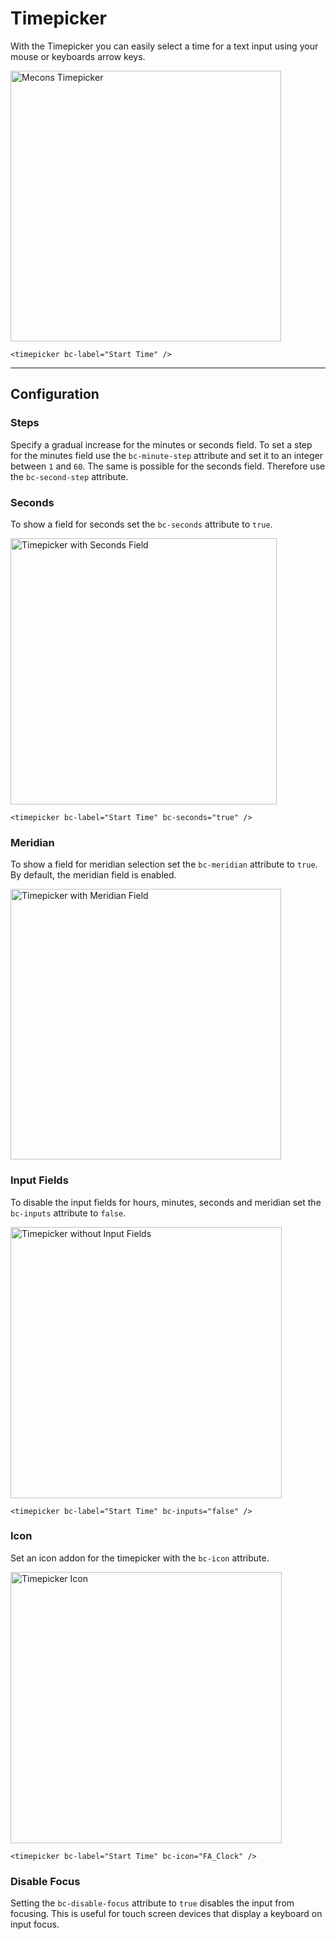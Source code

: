 # Timepicker

With the Timepicker you can easily select a time for a text input using your mouse or keyboards arrow keys.

<img src="/images/timepicker_01.png" width="433" alt="Mecons Timepicker">

```markup
<timepicker bc-label="Start Time" />
```

---

## Configuration

### Steps

Specify a gradual increase for the minutes or seconds field. To set a step for the minutes field use the `bc-minute-step` attribute and set it to an integer between `1` and `60`. The same is possible for the seconds field. Therefore use the `bc-second-step` attribute.

### Seconds

To show a field for seconds set the `bc-seconds` attribute to `true`.

<img src="/images/timepicker_02.png" width="426" alt="Timepicker with Seconds Field">

```markup
<timepicker bc-label="Start Time" bc-seconds="true" />
```

### Meridian

To show a field for meridian selection set the `bc-meridian` attribute to `true`. By default, the meridian field is enabled.

<img src="/images/timepicker_03.png" width="433" alt="Timepicker with Meridian Field">

### Input Fields

To disable the input fields for hours, minutes, seconds and meridian set the `bc-inputs` attribute to `false`.

<img src="/images/timepicker_04.png" width="434" alt="Timepicker without Input Fields">

```markup
<timepicker bc-label="Start Time" bc-inputs="false" />
```

### Icon

Set an icon addon for the timepicker with the `bc-icon` attribute.

<img src="/images/timepicker_05.png" width="434" alt="Timepicker Icon">

```markup
<timepicker bc-label="Start Time" bc-icon="FA_Clock" />
```

### Disable Focus

Setting the `bc-disable-focus` attribute to `true` disables the input from focusing. This is useful for touch screen devices that display a keyboard on input focus.